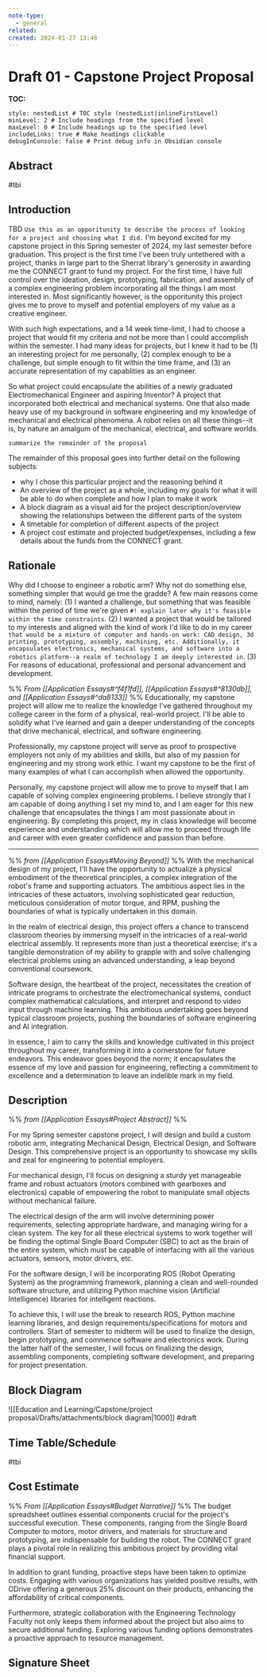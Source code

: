 ```yaml
---
note-type:
  - general
related: 
created: 2024-01-27 13:48
---
```

# Draft 01 - Capstone Project Proposal

**TOC:**
```table-of-contents
style: nestedList # TOC style (nestedList|inlineFirstLevel)
minLevel: 2 # Include headings from the specified level
maxLevel: 0 # Include headings up to the specified level
includeLinks: true # Make headings clickable
debugInConsole: false # Print debug info in Obsidian console
```
## Abstract
#tbi 

## Introduction
TBD
`Use this as an opporitunity to describe the process of looking for a project and choosing what I did.`
I'm beyond excited for my capstone project in this Spring semester of 2024, my last semester before graduation. This project is the first time I've been truly untethered with a project, thanks in large part to the Sherrat library's generosity in awarding me the CONNECT grant to fund my project. For the first time, I have full control over the ideation, design, prototyping, fabrication, and assembly of a complex engineering problem incorporating all the things I am most interested in. Most significantly however, is the opporitunity this project gives me to prove to myself and potential employers of my value as a creative engineer.

With such high expectations, and a 14 week time-limit, I had to choose a project that would fit my criteria and not be more than I could accomplish within the semester. I had many ideas for projects, but I knew it had to be (1) an interesting project for me personally, (2) complex enough to be a challenge, but simple enough to fit within the time frame, and (3) an accurate representation of my capablities as an engineer.

So what project could encapsulate the abilities of a newly graduated Electromechanical Engineer and aspiring Inventor? A project that incorporated both electrical and mechanical systems. One that also made heavy use of my background in software engineering and my knowledge of mechanical and electrical phenomena. A robot relies on all these things--it is, by nature an amalgum of the mechanical, electrical, and software worlds.

`summarize the remainder of the proposal`

The remainder of this proposal goes into further detail on the following subjects:
- why I chose this particular project and the reasoning behind it
- An overview of the project as a whole, including my goals for what it will be able to do when complete and how I plan to make it work
- A block diagram as a visual aid for the project description/overview showing the relationships between the different parts of the system
- A timetable for completion of different aspects of the project
- A project cost estimate and projected budget/expenses, including a few details about the funds from the CONNECT grant.
## Rationale
Why did I choose to engineer a robotic arm? Why not do something else, something simpler that would ge tme the gradde? A few main reasons come to mind, namely: (1) I wanted a challenge, but something that was feasible within the period of time we're given `#! explain later why it's feasible within the time constraints`. (2) I wanted a project that would be tailored to my interests and aligned with the kind of work I'd like to do in my career `that would be a mixture of computer and hands-on work: CAD design, 3d printing, prototyping, assembly, machining, etc. Additionally, it encapsulates electronics, mechanical systems, and software into a robotics platform--a realm of technology I am deeply interested in`. (3) For reasons of educational, professional and personal advancement and development. 

%% *From [[Application Essays#^f4f1fd]], [[Application Essays#^8130db]], and [[Application Essays#^da8133]]* %%
Educationally, my capstone project will allow me to realize the knowledge I've gathered throughout my college career in the form of a physical, real-world project. I'll be able to solidify what I've learned and gain a deeper understanding of the concepts that drive mechanical, electrical, and software engineering.

Professionally, my capstone project will serve as proof to prospective employers not only of my abilities and skills, but also of my passion for engineering and my strong work ethic. I want my capstone to be the first of many examples of what I can accomplish when allowed the opportunity.

Personally, my capstone project will allow me to prove to myself that I am capable of solving complex engineering problems. I believe strongly that I am capable of doing anything I set my mind to, and I am eager for this new challenge that encapsulates the things I am most passionate about in engineering. By completing this project, my in class knowledge will become experience and understanding which will allow me to proceed through life and career with even greater confidence and passion than before.

---
%% *from [[Application Essays#Moving Beyond]]* %%
With the mechanical design of my project, I'll have the opportunity to actualize a physical embodiment of the theoretical principles, a complex integration of the robot's frame and supporting actuators. The ambitious aspect lies in the intricacies of these actuators, involving sophisticated gear reduction, meticulous consideration of motor torque, and RPM, pushing the boundaries of what is typically undertaken in this domain.

In the realm of electrical design, this project offers a chance to transcend classroom theories by immersing myself in the intricacies of a real-world electrical assembly. It represents more than just a theoretical exercise; it's a tangible demonstration of my ability to grapple with and solve challenging electrical problems using an advanced understanding, a leap beyond conventional coursework.

Software design, the heartbeat of the project, necessitates the creation of intricate programs to orchestrate the electromechanical systems, conduct complex mathematical calculations, and interpret and respond to video input through machine learning. This ambitious undertaking goes beyond typical classroom projects, pushing the boundaries of software engineering and AI integration.

In essence, I aim to carry the skills and knowledge cultivated in this project throughout my career, transforming it into a cornerstone for future endeavors. This endeavor goes beyond the norm; it encapsulates the essence of my love and passion for engineering, reflecting a commitment to excellence and a determination to leave an indelible mark in my field.

## Description
%% *from [[Application Essays#Project Abstract]]* %%

For my Spring semester capstone project, I will design and build a custom robotic arm, integrating Mechanical Design, Electrical Design, and Software Design. This comprehensive project is an opportunity to showcase my skills and zeal for engineering to potential employers.

For mechanical design, I'll focus on designing a sturdy yet manageable frame and robust actuators (motors combined with gearboxes and electronics) capable of empowering the robot to manipulate small objects without mechanical failure.

The electrical design of the arm will involve determining power requirements, selecting appropriate hardware, and managing wiring for a clean system. The key for all these electrical systems to work together will be finding the optimal Single Board Computer (SBC) to act as the brain of the entire system, which must be capable of interfacing with all the various actuators, sensors, motor drivers, etc.

For the software design, I will be incorporating ROS (Robot Operating System) as the programming framework, planning a clean and well-rounded software structure, and utilizing Python machine vision (Artificial Intelligence) libraries for intelligent reactions.

To achieve this, I will use the break to research ROS, Python machine learning libraries, and design requirements/specifications for motors and controllers. Start of semester to midterm will be used to finalize the design, begin prototyping, and commence software and electronics work. During the latter half of the semester, I will focus on finalizing the design, assembling components, completing software development, and preparing for project presentation.

## Block Diagram
![[Education and Learning/Capstone/project proposal/Drafts/attachments/block diagram|1000]]
#draft
## Time Table/Schedule
#tbi 

## Cost Estimate
%% *From [[Application Essays#Budget Narrative]]* %%
The budget spreadsheet outlines essential components crucial for the project's successful execution. These components, ranging from the Single Board Computer to motors, motor drivers, and materials for structure and prototyping, are indispensable for building the robot. The CONNECT grant plays a pivotal role in realizing this ambitious project by providing vital financial support.

In addition to grant funding, proactive steps have been taken to optimize costs. Engaging with various organizations has yielded positive results, with ODrive offering a generous 25% discount on their products, enhancing the affordability of critical components.

Furthermore, strategic collaboration with the Engineering Technology Faculty not only keeps them informed about the project but also aims to secure additional funding. Exploring various funding options demonstrates a proactive approach to resource management.

## Signature Sheet